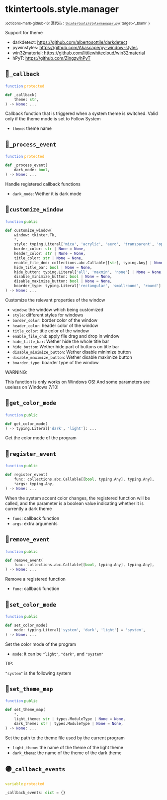 # tkintertools.style.manager

<small>:octicons-mark-github-16: 源代码：[`tkintertools/style/manager.py`](https://github.com/Xiaokang2022/tkintertools/blob/3.0.0rc5/tkintertools/style/manager.py){ target='_blank' }</small>

Support for theme

* darkdetect: https://github.com/albertosottile/darkdetect
* pywinstyles: https://github.com/Akascape/py-window-styles
* win32material: https://github.com/littlewhitecloud/win32material
* hPyT: https://github.com/Zingzy/hPyT


## 🔵`_callback`


<code style='color: royalblue;'>function</code> <code style='color: orange;'>protected</code>

```python
def _callback(
    theme: str,
) -> None: ...
```
Callback function that is triggered when a system theme is switched. Valid only if the theme
mode is set to Follow System

* `theme`: theme name


## 🔵`_process_event`


<code style='color: royalblue;'>function</code> <code style='color: orange;'>protected</code>

```python
def _process_event(
    dark_mode: bool,
) -> None: ...
```
Handle registered callback functions

* `dark_mode`: Wether it is dark mode


## 🔵`customize_window`


<code style='color: royalblue;'>function</code> <code style='color: green;'>public</code>

```python
def customize_window(
    window: tkinter.Tk,
    *,
    style: typing.Literal['mica', 'acrylic', 'aero', 'transparent', 'optimised', 'win7', 'inverse', 'native', 'popup', 'dark', 'normal'] | None = None,
    border_color: str | None = None,
    header_color: str | None = None,
    title_color: str | None = None,
    enable_file_dnd: collections.abc.Callable[[str], typing.Any] | None = None,
    hide_title_bar: bool | None = None,
    hide_button: typing.Literal['all', 'maxmin', 'none'] | None = None,
    disable_minimize_button: bool | None = None,
    disable_maximize_button: bool | None = None,
    boarder_type: typing.Literal['rectangular', 'smallround', 'round'] | None = None,
) -> None: ...
```
Customize the relevant properties of the window

* `window`: the window which being customized
* `style`: different styles for windows
* `border_color`: border color of the window
* `header_color`: header color of the window
* `title_color`: title color of the window
* `enable_file_dnd`: apply file drag and drop in window
* `hide_title_bar`: Wether hide the whole title bar
* `hide_button`: Wether hide part of buttons on title bar
* `disable_minimize_button`: Wether disable minimize button
* `disable_maximize_button`: Wether disable maximize button
* `boarder_type`: boarder type of the window

WARNING:

This function is only works on Windows OS! And some parameters are useless on Windows 7/10!


## 🔵`get_color_mode`


<code style='color: royalblue;'>function</code> <code style='color: green;'>public</code>

```python
def get_color_mode(
) -> typing.Literal['dark', 'light']: ...
```
Get the color mode of the program

## 🔵`register_event`


<code style='color: royalblue;'>function</code> <code style='color: green;'>public</code>

```python
def register_event(
    func: collections.abc.Callable[[bool, typing.Any], typing.Any],
    *args: typing.Any,
) -> None: ...
```
When the system accent color changes, the registered function will be called, and the
parameter is a boolean value indicating whether it is currently a dark theme

* `func`: callback function
* `args`: extra arguments


## 🔵`remove_event`


<code style='color: royalblue;'>function</code> <code style='color: green;'>public</code>

```python
def remove_event(
    func: collections.abc.Callable[[bool, typing.Any], typing.Any],
) -> None: ...
```
Remove a registered function

* `func`: callback function


## 🔵`set_color_mode`


<code style='color: royalblue;'>function</code> <code style='color: green;'>public</code>

```python
def set_color_mode(
    mode: typing.Literal['system', 'dark', 'light'] = 'system',
) -> None: ...
```
Set the color mode of the program

* `mode`: it can be `"light"`, `"dark"`, and `"system"`

TIP:

`"system"` is the following system


## 🔵`set_theme_map`


<code style='color: royalblue;'>function</code> <code style='color: green;'>public</code>

```python
def set_theme_map(
    *,
    light_theme: str | types.ModuleType | None = None,
    dark_theme: str | types.ModuleType | None = None,
) -> None: ...
```
Set the path to the theme file used by the current program

* `light_theme`: the name of the theme of the light theme
* `dark_theme`: the name of the theme of the dark theme


## 🟣`_callback_events`


<code style='color: #BBBB00;'>variable</code> <code style='color: orange;'>protected</code>

```python linenums="0"
_callback_events: dict = {}
```


